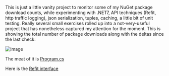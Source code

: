 This is just a little vanity project to monitor some of my NuGet package download counts, while experimenting with .NET7, API techniques (Refit, http traffic logging), json serialization, tuples, caching, a little bit of unit testing. Really several small exercises rolled up into a not-very-useful project that has nonetheless captured my attention for the moment. This is showing the total number of package downloads along with the deltas since the last check:

![image](https://user-images.githubusercontent.com/4549398/217257092-bd2123c4-84dc-4264-a591-d2f3a886f26c.png)

The meat of it is [Program.cs](https://github.com/adamfoneil/NuGetInfo/blob/master/NuGetInfo.CLI/Program.cs)

Here is the [Refit interface](https://github.com/adamfoneil/NuGetInfo/blob/master/NuGetInfo.Client/Interfaces/INuGetClient.cs)
